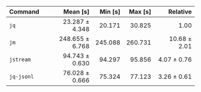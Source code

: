 | Command | Mean [s] | Min [s] | Max [s] | Relative |
|:---|---:|---:|---:|---:|
| `jq` | 23.287 ± 4.348 | 20.171 | 30.825 | 1.00 |
| `jm` | 248.655 ± 6.768 | 245.088 | 260.731 | 10.68 ± 2.01 |
| `jstream` | 94.743 ± 0.630 | 94.297 | 95.856 | 4.07 ± 0.76 |
| `jq-jsonl` | 76.028 ± 0.666 | 75.324 | 77.123 | 3.26 ± 0.61 |

